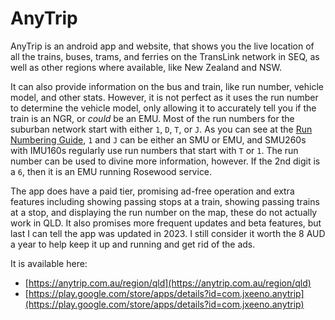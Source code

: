 # AnyTrip

AnyTrip is an android app and website, that shows you the live location of all the trains, buses, trams, and ferries
on the TransLink network in SEQ, as well as other regions where available, like New Zealand and NSW.

It can also provide information on the bus and train, like run number, vehicle model, and other stats. However, it is
not perfect as it uses the run number to determine the vehicle model, only allowing it to accurately tell you if the
train is an NGR, or _could_ be an EMU. Most of the run numbers for the suburban network
start with either `1`, `D`, `T`, or `J`. As you can see at the [Run Numbering Guide](Run-Numbering-Guide.md), `1` and
`J` can be either an SMU or EMU, and SMU260s with IMU160s regularly use run numbers that start with `T` or `1`. The run
number can be used to divine more information, however. If the 2nd digit is a `6`, then it is an EMU running
Rosewood service.

The app does have a paid tier, promising ad-free operation and extra features including showing passing stops at a train, showing passing trains at a stop, and displaying the run number on the map, these do not actually work in QLD. It also promises more frequent updates and beta features, but last I can tell the app was updated in 2023. I still consider it worth the 8 AUD a year to help keep it up and running and get rid of the ads.

It is available here:

- [https://anytrip.com.au/region/qld](https://anytrip.com.au/region/qld)
- [https://play.google.com/store/apps/details?id=com.jxeeno.anytrip](https://play.google.com/store/apps/details?id=com.jxeeno.anytrip)